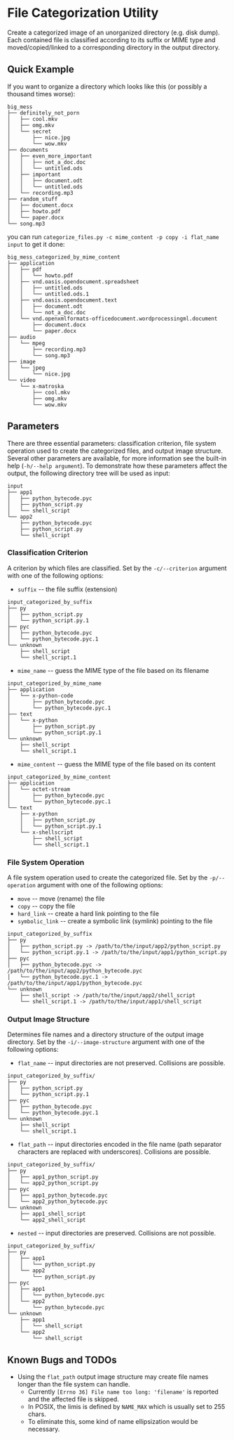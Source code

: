 # File Categorization Utility
Create a categorized image of an unorganized directory (e.g. disk dump).
Each contained file is classified according to its suffix or MIME type and
moved/copied/linked to a corresponding directory in the output directory.

## Quick Example
If you want to organize a directory which looks like this (or possibly a
thousand times worse):
```
big_mess
├── definitely_not_porn
│   ├── cool.mkv
│   ├── omg.mkv
│   └── secret
│       ├── nice.jpg
│       └── wow.mkv
├── documents
│   ├── even_more_important
│   │   ├── not_a_doc.doc
│   │   └── untitled.ods
│   ├── important
│   │   ├── document.odt
│   │   └── untitled.ods
│   └── recording.mp3
├── random_stuff
│   ├── document.docx
│   ├── howto.pdf
│   └── paper.docx
└── song.mp3
```
you can run `categorize_files.py -c mime_content -p copy -i flat_name input` to
get it done:
```
big_mess_categorized_by_mime_content
├── application
│   ├── pdf
│   │   └── howto.pdf
│   ├── vnd.oasis.opendocument.spreadsheet
│   │   ├── untitled.ods
│   │   └── untitled.ods.1
│   ├── vnd.oasis.opendocument.text
│   │   ├── document.odt
│   │   └── not_a_doc.doc
│   └── vnd.openxmlformats-officedocument.wordprocessingml.document
│       ├── document.docx
│       └── paper.docx
├── audio
│   └── mpeg
│       ├── recording.mp3
│       └── song.mp3
├── image
│   └── jpeg
│       └── nice.jpg
└── video
    └── x-matroska
        ├── cool.mkv
        ├── omg.mkv
        └── wow.mkv
```

## Parameters
There are three essential parameters: classification criterion, file system
operation used to create the categorized files, and output image structure.
Several other parameters are available, for more information see the built-in
help (`-h/--help argument`).
To demonstrate how these parameters affect the output, the following directory
tree will be used as input:
```
input
├── app1
│   ├── python_bytecode.pyc
│   ├── python_script.py
│   └── shell_script
└── app2
    ├── python_bytecode.pyc
    ├── python_script.py
    └── shell_script
```

### Classification Criterion
A criterion by which files are classified.
Set by the `-c/--criterion` argument with one of the following options:

- `suffix` -- the file suffix (extension)
```
input_categorized_by_suffix
├── py
│   ├── python_script.py
│   └── python_script.py.1
├── pyc
│   ├── python_bytecode.pyc
│   └── python_bytecode.pyc.1
└── unknown
    ├── shell_script
    └── shell_script.1
```
- `mime_name` -- guess the MIME type of the file based on its filename
```
input_categorized_by_mime_name
├── application
│   └── x-python-code
│       ├── python_bytecode.pyc
│       └── python_bytecode.pyc.1
├── text
│   └── x-python
│       ├── python_script.py
│       └── python_script.py.1
└── unknown
    ├── shell_script
    └── shell_script.1
```
- `mime_content` -- guess the MIME type of the file based on its content
```
input_categorized_by_mime_content
├── application
│   └── octet-stream
│       ├── python_bytecode.pyc
│       └── python_bytecode.pyc.1
└── text
    ├── x-python
    │   ├── python_script.py
    │   └── python_script.py.1
    └── x-shellscript
        ├── shell_script
        └── shell_script.1
```

### File System Operation
A file system operation used to create the categorized file.
Set by the `-p/--operation` argument with one of the following options:

- `move` -- move (rename) the file
- `copy` -- copy the file
- `hard_link` -- create a hard link pointing to the file
- `symbolic_link` -- create a symbolic link (symlink) pointing to the file
```
input_categorized_by_suffix
├── py
│   ├── python_script.py -> /path/to/the/input/app2/python_script.py
│   └── python_script.py.1 -> /path/to/the/input/app1/python_script.py
├── pyc
│   ├── python_bytecode.pyc -> /path/to/the/input/app2/python_bytecode.pyc
│   └── python_bytecode.pyc.1 -> /path/to/the/input/app1/python_bytecode.pyc
└── unknown
    ├── shell_script -> /path/to/the/input/app2/shell_script
    └── shell_script.1 -> /path/to/the/input/app1/shell_script
```

### Output Image Structure
Determines file names and a directory structure of the output image directory.
Set by the `-i/--image-structure` argument with one of the following options:

- `flat_name` -- input directories are not preserved.
  Collisions are possible.
```
input_categorized_by_suffix/
├── py
│   ├── python_script.py
│   └── python_script.py.1
├── pyc
│   ├── python_bytecode.pyc
│   └── python_bytecode.pyc.1
└── unknown
    ├── shell_script
    └── shell_script.1
```
- `flat_path` -- input directories encoded in the file name (path separator
  characters are replaced with underscores).
  Collisions are possible.
```
input_categorized_by_suffix/
├── py
│   ├── app1_python_script.py
│   └── app2_python_script.py
├── pyc
│   ├── app1_python_bytecode.pyc
│   └── app2_python_bytecode.pyc
└── unknown
    ├── app1_shell_script
    └── app2_shell_script
```
- `nested` -- input directories are preserved.
  Collisions are not possible.
```
input_categorized_by_suffix/
├── py
│   ├── app1
│   │   └── python_script.py
│   └── app2
│       └── python_script.py
├── pyc
│   ├── app1
│   │   └── python_bytecode.pyc
│   └── app2
│       └── python_bytecode.pyc
└── unknown
    ├── app1
    │   └── shell_script
    └── app2
        └── shell_script
```

## Known Bugs and TODOs
- Using the `flat_path` output image structure may create file names longer than
  the file system can handle.
  - Currently `[Errno 36] File name too long: 'filename'` is reported and the
    affected file is skipped.
  - In POSIX, the limis is defined by `NAME_MAX` which is usually set to 255
    chars.
  - To eliminate this, some kind of name ellipsization would be necessary.

